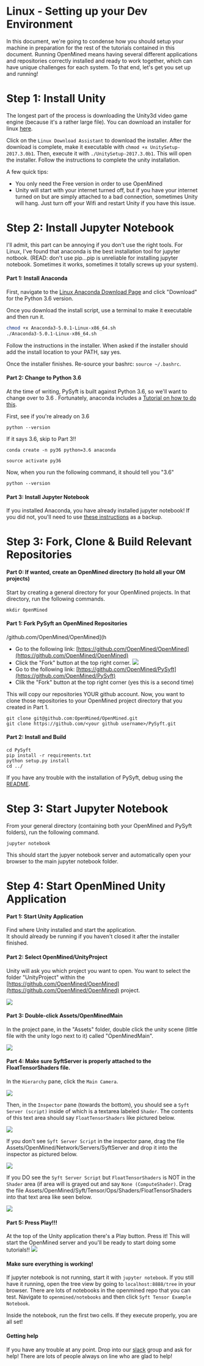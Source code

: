 # Linux - Setting up your Dev Environment

In this document, we're going to condense how you
should setup your machine in preparation for the rest
of the tutorials contained in this document. Running
OpenMined means having several different applications
and repositories correctly installed and ready to work
together, which can have unique challenges for each
system. To that end, let's get you set up and running!

# Step 1: Install Unity

The longest part of the process is downloading the Unity3d video game engine (because it's a rather large file). You can download an installer for linux [here](http://beta.unity3d.com/download/2ca68d182788/public_download.html).

Click on the `Linux Download Assistant` to download
the installer.  After the download is complete, make
it executable with `chmod +x UnitySetup-2017.3.0b1`.
Then, execute it with `./UnitySetup-2017.3.0b1`.  This
will open the installer.  Follow the instructions to
complete the unity installation.

A few quick tips:

* You only need the Free version in order to use OpenMined
* Unity will start with your internet turned off, but if you have your internet turned on but are simply attached to a bad connection, sometimes Unity will hang. Just turn off your Wifi and restart Unity if you have this issue.

# Step 2: Install Jupyter Notebook

I'll admit, this part can be annoying if you don't use
the right tools. For Linux, I've found that anaconda
is the best installation tool for jupyter notbook.
(READ: don't use pip...pip is unreliable for
installing jupyter notebook. Sometimes it works,
sometimes it totally screws up your system).

#### Part 1: Install Anaconda
First, navigate to the [Linux Anaconda Download Page](https://www.anaconda.com/download/#linux) and click "Download" for the Python 3.6 version.

Once you download the install script, use a terminal to make it executable and then run it.

```sh
chmod +x Anaconda3-5.0.1-Linux-x86_64.sh
./Anaconda3-5.0.1-Linux-x86_64.sh
```

Follow the instructions in the installer.
When asked if the installer should add the install location to your PATH, say yes.

Once the installer finishes.  Re-source your bashrc: `source ~/.bashrc`.

#### Part 2: Change to Python 3.6
At the time of writing, PySyft is built against Python 3.6, so we'll want to change over to 3.6 . Fortunately, anaconda includes a [Tutorial on how to do this](https://conda.io/docs/user-guide/tasks/manage-python.html).

First, see if you're already on 3.6
```
python --version
```

If it says 3.6, skip to Part 3!!
```
conda create -n py36 python=3.6 anaconda
```

```
source activate py36
```

Now, when you run the following command, it should tell you "3.6"
```
python --version
```

#### Part 3: Install Jupyter Notebook

If you installed Anaconda, you have already installed jupyter notebook! If you did not, you'll need to use [these instructions](http://jupyter.readthedocs.io/en/latest/install.html) as a backup.

# Step 3: Fork, Clone & Build Relevant Repositories

#### Part 0: If wanted, create an OpenMined directory (to hold all your OM projects)
Start by creating a general directory for your OpenMined projects. In that directory, run the following commands.
```
mkdir OpenMined
```

#### Part 1: Fork PySyft an OpenMined Repositories
/github.com/OpenMined/OpenMined](h
- Go to the following link: [https://github.com/OpenMined/OpenMined](https://github.com/OpenMined/OpenMined)
- Click the "Fork" button at the top right corner.
![](../resources/images/fork.png)
- Go to the following link: [https://github.com/OpenMined/PySyft](https://github.com/OpenMined/PySyft)
- Clik the "Fork" button at the top right corner (yes this is a second time)

This will copy our repositories YOUR github account. Now, you want to clone those repositories to your OpenMined project directory that you created in Part 1.
```
git clone git@github.com:OpenMined/OpenMined.git
git clone https://github.com/<your github username>/PySyft.git
```

#### Part 2: Install and Build
```
cd PySyft
pip install -r requirements.txt
python setup.py install
cd ../
```

If you have any trouble with the installation of PySyft, debug using the [README](https://github.com/OpenMined/PySyft).

# Step 3: Start Jupyter Notebook

From your general directory (containing both your OpenMined and PySyft folders), run the following command.

```
jupyter notebook
```

This should start the jupyer notebook server and automatically open your browser to the main jupyter notebook folder.

# Step 4: Start OpenMined Unity Application

#### Part 1: Start Unity Application

Find where Unity installed and start the application.  
It should already be running if you haven't closed it
after the installer finished.

#### Part 2: Select OpenMined/UnityProject

Unity will ask you which project you want to open. You want to select the folder "UnityProject" within the [https://github.com/OpenMined/OpenMined](https://github.com/OpenMined/OpenMined) project.

![](../resources/images/OpenUnityProject.png)

#### Part 3: Double-click Assets/OpenMinedMain

In the project pane, in the "Assets" folder, double click the unity scene (little file with the unity logo next to it) called "OpenMinedMain".

![](../resources/images/SelectUnityScene.png)

#### Part 4: Make sure SyftServer is properly attached to the FloatTensorShaders file.

In the `Hierarchy` pane, click the `Main Camera`.

![](../resources/images/HierarchyMainCamera.png)

Then, in the `Inspector` pane (towards the bottom), you should see a `Syft Server (script)` inside of which is a textarea labeled `Shader`. The contents of this text area should say `FloatTensorShaders` like pictured below.

![](../resources/images/CameraInspector.png)

If you don't see `Syft Server Script` in the inspector pane, drag the file Assets/OpenMined/Network/Servers/SyftServer and drop it into the inspector as pictured below.

![](../resources/images/DragSyftServer.png)

If you DO see the `Syft Server Script` but `FloatTensorShaders` is NOT in the `Shader` area (if area will is grayed out and say `None (ComputeShader)`. Drag the file Assets/OpenMined/Syft/Tensor/Ops/Shaders/FloatTensorShaders into that text area like seen below.

![](../resources/images/DragShader.png)

#### Part 5: Press Play!!!

At the top of the Unity application there's a Play button. Press it! This will start the OpenMined server and you'll be ready to start doing some tutorials!!
![](../resources/images/UnityPlayButton.png)

#### Make sure everything is working!

If jupyter notebook is not running, start it with
`jupyter notebook`.  If you still have it running,
open the tree view by going to `localhost:8888/tree` in
your browser.  There are lots of notebooks in the
openmined repo that you can test. Navigate to
`openmined/notebooks` and then click `Syft Tensor Example Notebook`.

Inside the notebook, run the first two cells.  If they
execute properly, you are all set!

#### Getting help

If you have any trouble at any point.  Drop into our
[slack](https://openmined.slack.com/join/shared_invite/enQtMjU5MzE5ODk4MTc3LWI2ZGE1ODc1YjdkZDJiNjdmYTdkZmE4ZTY5N2NkNDgxZjUyNjgxMTVhMmJkOTZhZjEyZDA3MTM2MThkZWVhMjg) group and ask for help!  There are lots of people
always on line who are glad to help!
